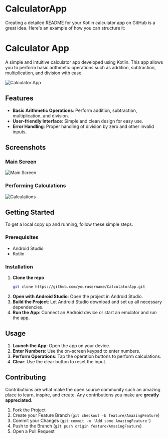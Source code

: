 # CalculatorApp
Creating a detailed README for your Kotlin calculator app on GitHub is a great idea. Here's an example of how you can structure it:

# Calculator App

A simple and intuitive calculator app developed using Kotlin. This app allows you to perform basic arithmetic operations such as addition, subtraction, multiplication, and division with ease.

![Calculator App](images/calculator_screenshot.png)

## Features

- **Basic Arithmetic Operations**: Perform addition, subtraction, multiplication, and division.
- **User-friendly Interface**: Simple and clean design for easy use.
- **Error Handling**: Proper handling of division by zero and other invalid inputs.

## Screenshots

### Main Screen
![Main Screen](images/main_screen.png)

### Performing Calculations
![Calculations](images/calculations.png)

## Getting Started

To get a local copy up and running, follow these simple steps.

### Prerequisites

- Android Studio
- Kotlin

### Installation

1. **Clone the repo**
   ```sh
   git clone https://github.com/yourusername/CalculatorApp.git
   ```
2. **Open with Android Studio**: Open the project in Android Studio.
3. **Build the Project**: Let Android Studio download and set up all necessary dependencies.
4. **Run the App**: Connect an Android device or start an emulator and run the app.

## Usage

1. **Launch the App**: Open the app on your device.
2. **Enter Numbers**: Use the on-screen keypad to enter numbers.
3. **Perform Operations**: Tap the operation buttons to perform calculations.
4. **Clear**: Use the clear button to reset the input.

## Contributing

Contributions are what make the open source community such an amazing place to learn, inspire, and create. Any contributions you make are **greatly appreciated**.

1. Fork the Project
2. Create your Feature Branch (`git checkout -b feature/AmazingFeature`)
3. Commit your Changes (`git commit -m 'Add some AmazingFeature'`)
4. Push to the Branch (`git push origin feature/AmazingFeature`)
5. Open a Pull Request
